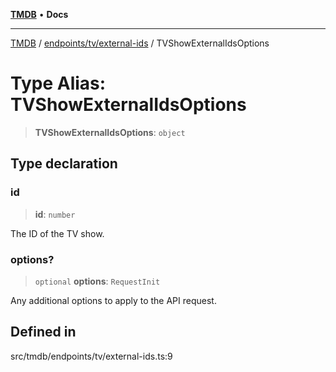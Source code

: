 [**TMDB**](../../../../README.md) • **Docs**

***

[TMDB](../../../../README.md) / [endpoints/tv/external-ids](../README.md) / TVShowExternalIdsOptions

# Type Alias: TVShowExternalIdsOptions

> **TVShowExternalIdsOptions**: `object`

## Type declaration

### id

> **id**: `number`

The ID of the TV show.

### options?

> `optional` **options**: `RequestInit`

Any additional options to apply to the API request.

## Defined in

src/tmdb/endpoints/tv/external-ids.ts:9
